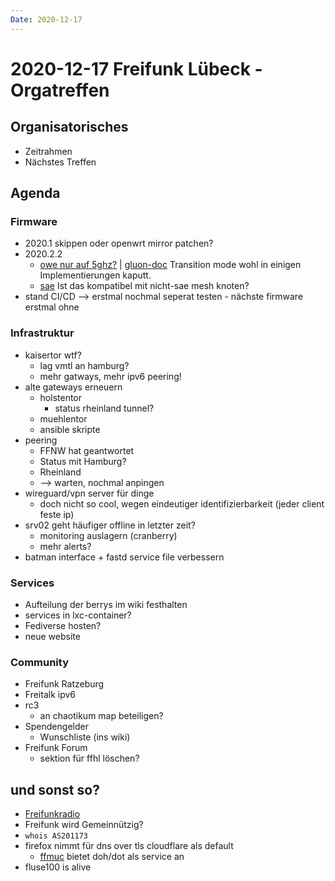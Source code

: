 ```yaml
---
Date: 2020-12-17
---
```


# 2020-12-17 Freifunk Lübeck - Orgatreffen

## Organisatorisches
- Zeitrahmen
- Nächstes Treffen

## Agenda


### Firmware

* 2020.1 skippen oder openwrt mirror patchen?
* 2020.2.2
    * [owe nur auf 5ghz?](https://forum.freifunk.net/t/firmware-bauen-mit-wpa3-owe-support/22051/7) | [gluon-doc](https://gluon.readthedocs.io/en/v2020.2.2/user/site.html?highlight=owe)
    Transition mode wohl in einigen Implementierungen kaputt.
    * [sae](https://gluon.readthedocs.io/en/v2020.2.2/package/gluon-mesh-wireless-sae.html?highlight=mesh%20wireless%20sae)
    Ist das kompatibel mit nicht-sae mesh knoten?
* stand CI/CD
--> erstmal nochmal seperat testen - nächste firmware erstmal ohne

### Infrastruktur

* kaisertor wtf?
    * lag vmtl an hamburg?
    * mehr gatways, mehr ipv6 peering!
* alte gateways erneuern
    * holstentor
        * status rheinland tunnel?
    * muehlentor
    * ansible skripte
* peering
    * FFNW hat geantwortet
    * Status mit Hamburg?
    * Rheinland
    * --> warten, nochmal anpingen
* wireguard/vpn server für dinge
    * doch nicht so cool, wegen eindeutiger identifizierbarkeit (jeder client feste ip)
* srv02 geht häufiger offline in letzter zeit?
    * monitoring auslagern (cranberry)
    * mehr alerts?
* batman interface + fastd service file verbessern


### Services
* Aufteilung der berrys im wiki festhalten
* services in lxc-container?
* Fediverse hosten?
* neue website

### Community

* Freifunk Ratzeburg
* Freitalk ipv6
* rc3
    * an chaotikum map beteiligen?
* Spendengelder
    * Wunschliste (ins wiki)
* Freifunk Forum
    * sektion für ffhl löschen?


## und sonst so?

* [Freifunkradio](https://radio.freifunk.net/2020/12/09/neue-hardwareprojekte/)
* Freifunk wird Gemeinnützig?
* `whois AS201173`
* firefox nimmt für dns over tls cloudflare als default
    * [ffmuc](https://ffmuc.net/wiki/doku.php?id=knb%3Adohdot_en) bietet doh/dot als service an
* fluse100 is alive
